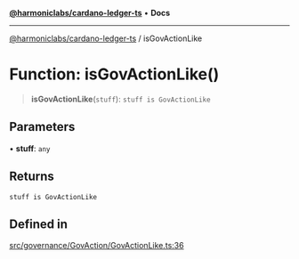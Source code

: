 [**@harmoniclabs/cardano-ledger-ts**](../README.md) • **Docs**

***

[@harmoniclabs/cardano-ledger-ts](../globals.md) / isGovActionLike

# Function: isGovActionLike()

> **isGovActionLike**(`stuff`): `stuff is GovActionLike`

## Parameters

• **stuff**: `any`

## Returns

`stuff is GovActionLike`

## Defined in

[src/governance/GovAction/GovActionLike.ts:36](https://github.com/HarmonicLabs/cardano-ledger-ts/blob/94dd590ffe94133126b0d8d49920fc7b002e1975/src/governance/GovAction/GovActionLike.ts#L36)

